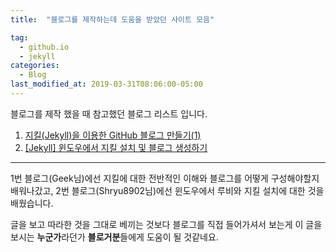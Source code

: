 ```yaml
---
title:  "블로그를 제작하는데 도움을 받았던 사이트 모음"

tag:
  - github.io
  - jekyll
categories:
  - Blog
last_modified_at: 2019-03-31T08:06:00-05:00
---
```

블로그를 제작 했을 때 참고했던 블로그 리스트 입니다.  
1. [지킬(Jekyll)을 이용한 GitHub 블로그 만들기(1)](https://geeksvoyage.com/raspberry%20pi/jekyll-for-pi/)
2. [[Jekyll] 윈도우에서 지킬 설치 및 블로그 생성하기](https://shryu8902.github.io/_posts/2018-06-22-jekyll-on-windows/)

---
1번 블로그(Geek님)에선 지킬에 대한 전반적인 이해와 블로그를 어떻게 구성해야할지 배워나갔고, 2번 블로그(Shryu8902님)에선 윈도우에서 루비와 지킬 설치에 대한 것을 배웠습니다.  

글을 보고 따라한 것을 그대로 베끼는 것보다 블로그를 직접 들어가셔서 보는게 이 글을 보시는 **누군가**라던가 **블로거분**들에게 도움이 될 것같네요.  